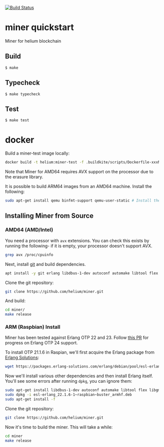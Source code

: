 [![Build Status](https://badge.buildkite.com/a2ced4f1160fa02aa8b735e7edb80f8ef787a299963ff88942.svg?branch=master)](https://buildkite.com/helium/miner)


# miner quickstart

Miner for helium blockchain

## Build

    $ make

## Typecheck

    $ make typecheck

## Test

    $ make test

# docker

Build a miner-test image locally:

```bash
docker build -t helium:miner-test -f .buildkite/scripts/Dockerfile-xxxNN .
```

Note that Miner for AMD64 requires AVX support on the processor due to the erasure library.

It is possible to build ARM64 images from an AMD64 machine. Install the following:

```bash
sudo apt-get install qemu binfmt-support qemu-user-static # Install the qemu packages
```

## Installing Miner from Source

### AMD64 (AMD/Intel)

You need a processor with `avx` extensions. You can check this exists by running the following- if it is empty, your processor doesn't support AVX.
```bash
grep avx /proc/cpuinfo
```
Next, install [git](https://git-scm.com/) and build dependencies.

```bash
apt install -y git erlang libdbus-1-dev autoconf automake libtool flex libgmp-dev cmake libsodium-dev libssl-dev bison libsnappy-dev libclang-dev doxygen vim build-essential cargo parallel
```

Clone the git repository:

```bash
git clone https://github.com/helium/miner.git
```

And build:
```bash
cd miner/
make release
```

### ARM (Raspbian) Install

Miner has been tested against Erlang OTP 22 and 23. Follow [this PR](https://github.com/helium/miner/pull/655) for progress on Erlang OTP 24 support. 

To install OTP 21.1.6 in Raspian, we'll first acquire the Erlang package from [Erlang Solutions](https://www.erlang-solutions.com/resources/download.html):

```bash
wget https://packages.erlang-solutions.com/erlang/debian/pool/esl-erlang_22.1.6-1~raspbian~buster_armhf.deb
```

Now we'll install various other dependencies and then install Erlang itself. You'll see some errors after running `dpkg`, you can ignore them:

```bash
sudo apt-get install libdbus-1-dev autoconf automake libtool flex libgmp-dev cmake libsodium-dev libssl-dev bison libsnappy-dev libclang-dev doxygen make
sudo dpkg -i esl-erlang_22.1.6-1~raspbian~buster_armhf.deb
sudo apt-get install -f
```

Clone the git repository:

```bash
git clone https://github.com/helium/miner.git
```

Now it's time to build the miner. This will take a while:

```bash
cd miner
make release
```

